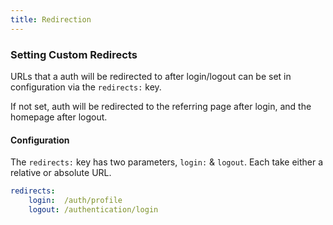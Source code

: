 ```yaml
---
title: Redirection
---
```


### Setting Custom Redirects

URLs that a auth will be redirected to after login/logout can be set in
configuration via the `redirects:` key.

If not set, auth will be redirected to the referring page after login,
and the homepage after logout.

#### Configuration

The `redirects:` key has two parameters, `login:` & `logout`. Each take either
a relative or absolute URL. 

```yaml
redirects:
    login:  /auth/profile
    logout: /authentication/login
```
